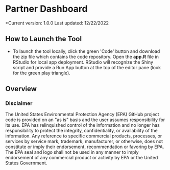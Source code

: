 # Partner Dashboard
*Current version: 1.0.0 Last updated: 12/22/2022
## How to Launch the Tool
* To launch the tool locally, click the green 'Code' button and download the zip file which contains the code repository. Open the <b>app.R</b> file in RStudio for local app deployment. RStudio will recognize the Shiny script and provide a Run App button at the top of the editor pane (look for the green play triangle).

## Overview


### Disclaimer
The United States Environmental Protection Agency (EPA) GitHub project code is provided on an "as is" basis and the user assumes responsibility for its use. EPA has relinquished control of the information and no longer has responsibility to protect the integrity, confidentiality, or availability of the information. Any reference to specific commercial products, processes, or services by service mark, trademark, manufacturer, or otherwise, does not constitute or imply their endorsement, recommendation or favoring by EPA. The EPA seal and logo shall not be used in any manner to imply endorsement of any commercial product or activity by EPA or the United States Government.
